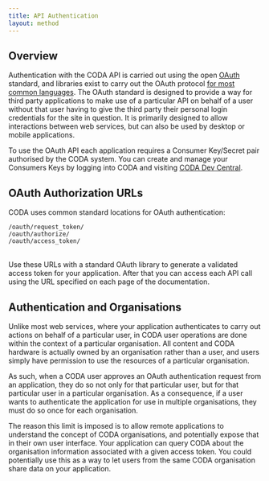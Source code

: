 ```yaml
---
title: API Authentication
layout: method
---
```

## Overview

Authentication with the CODA API is carried out using the open [OAuth](http://oauth.net/) standard, and libraries exist to carry out the OAuth protocol [for most common languages](http://oauth.net/code/). The OAuth standard is designed to provide a way for third party applications to make use of a particular API on behalf of a user without that user having to give the third party their personal login credentials for the site in question. It is primarily designed to allow interactions between web services, but can also be used by desktop or mobile applications.

To use the OAuth API each application requires a Consumer Key/Secret pair authorised by the CODA system. You can create and manage your Consumers Keys by logging into CODA and visiting [CODA Dev Central](https://www.codaview.com/gui/developer/).

## OAuth Authorization URLs

CODA uses common standard locations for OAuth authentication:

    /oauth/request_token/
    /oauth/authorize/
    /oauth/access_token/

<br/>
Use these URLs with a standard OAuth library to generate a validated access token for your application. After that you can access each API call using the URL specified on each page of the documentation. 

## Authentication and Organisations

Unlike most web services, where your application authenticates to carry out actions on behalf of a particular user, in CODA user operations are done within the context of a particular organisation. All content and CODA hardware is actually owned by an organisation rather than a user, and users simply have permission to use the resources of a particular organisation.

As such, when a CODA user approves an OAuth authentication request from an application, they do so not only for that particular user, but for that particular user in a particular organisation. As a consequence, if a user wants to authenticate the application for use in multiple organisations, they must do so once for each organisation.

The reason this limit is imposed is to allow remote applications to understand the concept of CODA organisations, and potentially expose that in their own user interface. Your application can query CODA about the organisation information associated with a given access token. You could potentially use this as a way to let users from the same CODA organisation share data on your application.